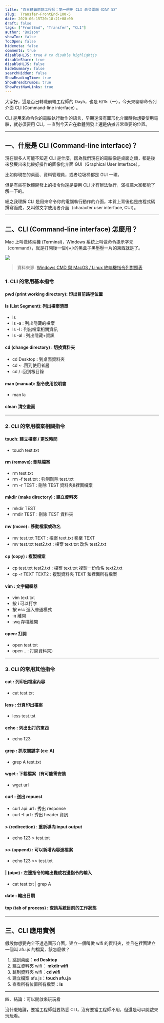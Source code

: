 ```yaml
---
title: "百日轉職前端工程師：第一週用 CLI 命令電腦《DAY 5》"
slug:  Transfer-FrontEnd-100-5
date: 2020-06-15T20:18:21+08:00
draft: false
tags: ["FrontEnd", "Transfer", "CLI"]
author: "Boison"
showToc: false
TocOpen: false
hidemeta: false
comments: true
disableHLJS: true # to disable highlightjs
disableShare: true
disableHLJS: false
hideSummary: false
searchHidden: false
ShowReadingTime: true
ShowBreadCrumbs: true
ShowPostNavLinks: true
---
```


大家好，這是百日轉職前端工程師的 Day5，也是 6/15（一），今天來聊聊命令列介面 CLI (Command-line interface) 。

CLI 是用來命令你的電腦執行動作的語言，早期還沒有圖形化介面時你想要使用電腦，就必須要用 CLI，一直到今天它在軟體開發上還是佔據非常重要的位置。

---

## 一、什麼是 CLI (Command-line interface)？

現在很多人可能不知道 CLI 是什麼，因為我們現在的電腦像是桌面之類，都是後來發展出來比較好操作的圖像化介面 GUI（Graphical User Interface）。

比如你現在的桌面、資料管理員，或者垃圾桶都是 GUI 一環。

但是有些在軟體開發上的指令你還是要用 CLI 才有辦法執行，滿推薦大家都能了解一下的。

總之我理解 CLI 是用來命令你的電腦執行動作的介面，本質上背後也是由程式碼撰寫而成，又叫做文字使用者介面（character user interface, CUI）。

---

## 二、CLI (Command-line interface) 怎麼用？

Mac 上叫做終端機 (Terminal)，Windows 系統上叫做命令提示字元（command），就是打開後一個小小的黑盒子黑壓壓一片的東西就是了。

![](https://substackcdn.com/image/fetch/w_1456,c_limit,f_webp,q_auto:good,fl_progressive:steep/https%3A%2F%2Fbucketeer-e05bbc84-baa3-437e-9518-adb32be77984.s3.amazonaws.com%2Fpublic%2Fimages%2F114b5c67-c532-4e77-9ac0-733e8cbaacac_1460x1364.png)

> 資料來源: [Windows CMD 與 MacOS / Linux 終端機指令列對照表](https://happycoder.substack.com/p/windows-cmd-macos-linux-?s=r)

### 1. CLI 的常用基本指令

#### pwd (print working directory): 印出目前路徑位置

#### ls (List Segment): 列出檔案清單

- ls
- ls -a : 列出隱藏的檔案
- ls -l : 列出檔案相關資訊
- ls -al : 列出隱藏+資訊

#### cd (change directory) : 切換資料夾

- cd Desktop : 到桌面資料夾
- cd ~ :回到使用者層
- cd / :回到根目錄

#### man (manual): 指令使用說明書

- man la

#### clear: 清空畫面

---

### 2. CLI 的常用檔案相關指令

#### touch: 建立檔案 / 更改時間

- touch test.txt

#### rm (remove): 刪除檔案

- rm test.txt
- rm -f test.txt : 強制刪除 test.txt
- rm -r TEST : 刪除 TEST 資料夾&裡面檔案

#### mkdir (make directory) : 建立資料夾

- mkdir TEST
- rmdir TEST : 刪除 TEST 資料夾

#### mv (move) : 移動檔案或改名

- mv test.txt TEXT : 檔案 text.txt 移至 TEXT
- mv test.txt test2.txt : 檔案 text.txt 改名 test2.txt

#### cp (copy) : 複製檔案

- cp test.txt test2.txt : 檔案 text.txt 複製一份命名 text2.txt
- cp -r TEXT TEXT2 : 複製資料夾 TEXT 和裡面所有檔案

#### vim : 文字編輯器

- vim text.txt
- 按 i 可以打字
- 按 esc 進入普通模式
- :q 離開
- :wq 存檔離開

#### open: 打開

- open test.txt
- open .. : 打開資料夾)

---

### 3. CLI 的常用其他指令

#### cat : 列印出檔案內容

- cat test.txt

#### less : 分頁印出檔案

- less test.tst

#### echo : 列出出打的東西

- echo 123

#### grep : 抓取關鍵字 (ex: A)

- grep A test.txt

#### wget : 下載檔案（有可能需安裝

- wget url

#### curl : 送出 repuest

- curl api url : 秀出 response
- curl -I url : 秀出 header 資訊

#### > (redirection) : 重新導向 input output

- echo 123 > test.txt

#### >> (append) : 可以新增內容進檔案

- echo 123 >> test.txt

#### | (pipe) : 左邊指令的輸出變成右邊指令的輸入

- cat test.txt | grep A

#### date : 輸出日期

#### top (tab of process) : 查詢系統目前的工作狀態

---

## 三、CLI 應用實例

假設你想要完全不透過圖形介面，建立一個叫做 wifi 的資料夾，並且在裡面建立一個叫 afu.js 的檔案，該怎麼做？

1. 跳到桌面：**cd Desktop**
2. 建立資料夾 wifi： **mkdir wifi**
3. 跳到資料夾 wifi：**cd wifi**
4. 建立檔案 afu.js：**touch afu.ja**
5. 查看所有位置所有檔案：**ls**

---

四、結論：可以開啟來玩玩看

沒什麼結論，要當工程師就要熟悉 CLI，沒有要當工程師不用，但還是可以開啟來玩玩看。
